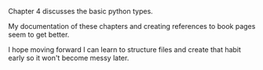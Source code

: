 Chapter 4 discusses the basic python types.

My documentation of these chapters and creating references to book pages seem to get better.

I hope moving forward I can learn to structure files and create that habit early so it won't become messy later.

